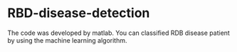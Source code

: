 # RBD-disease-detection
The code was developed by matlab.
You can classified RDB disease patient by using the machine learning algorithm.
